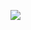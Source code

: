 ![](https://plunkettsnet-my.sharepoint.com/:i:/g/personal/andy_selvig_plunketts_net/EYBrw8d93J9CqPreiJMnR0YBK3KAPy8RBPPJyKVkDRFFHA?e=Q4k6Ze?download=1)